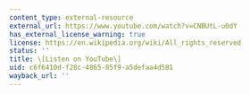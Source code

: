 ```yaml
---
content_type: external-resource
external_url: https://www.youtube.com/watch?v=CNBUtL-u0dY
has_external_license_warning: true
license: https://en.wikipedia.org/wiki/All_rights_reserved
status: ''
title: \[Listen on YouTube\]
uid: c6f6410d-f28c-4865-85f9-a5defaa4d581
wayback_url: ''
---
```

